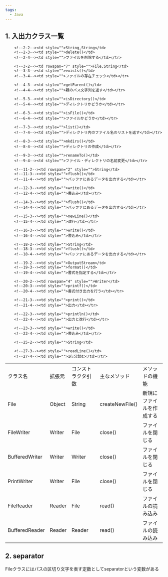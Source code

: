 ```yaml
---
tags:
  - Java
---
```


## 1. 入出力クラス一覧

<table>
<tbody><tr class="atwiki_tr_odd atwiki_tr_1">		<!--0-0--><td style="">クラス名</td>
		<!--0-1--><td style="">拡張元</td>
		<!--0-2--><td style="">コンストラクタ引数</td>
		<!--0-3--><td style="">主なメソッド</td>
		<!--0-4--><td style="">メソッドの機能</td></tr>
<tr class="atwiki_tr_even atwiki_tr_2">		<!--1-0--><td rowspan="9" style="">File</td>
		<!--1-1--><td rowspan="9" style="">Object</td>
		<!--1-2--><td style="">String</td>
		<!--1-3--><td style="">createNewFile()</td>
		<!--1-4--><td style="">新規にファイルを作成する</td></tr>
<tr class="atwiki_tr_odd atwiki_tr_3">

		<!--2-2--><td style="">String,String</td>
		<!--2-3--><td style="">delete()</td>
		<!--2-4--><td style="">ファイルを削除する</td></tr>
<tr class="atwiki_tr_even atwiki_tr_4">

		<!--3-2--><td rowspan="7" style="">File,String</td>
		<!--3-3--><td style="">exists()</td>
		<!--3-4--><td style="">ファイルの存在チェック</td></tr>
<tr class="atwiki_tr_odd atwiki_tr_5">


		<!--4-3--><td style="">getParent()</td>
		<!--4-4--><td style="">親のパス文字列を返す</td></tr>
<tr class="atwiki_tr_even atwiki_tr_6">


		<!--5-3--><td style="">isDirectory()</td>
		<!--5-4--><td style="">ディレクトリかどうか</td></tr>
<tr class="atwiki_tr_odd atwiki_tr_7">


		<!--6-3--><td style="">isFile()</td>
		<!--6-4--><td style="">ファイルかどうか</td></tr>
<tr class="atwiki_tr_even atwiki_tr_8">


		<!--7-3--><td style="">list()</td>
		<!--7-4--><td style="">ディレクトリ内のファイル名のリストを返す</td></tr>
<tr class="atwiki_tr_odd atwiki_tr_9">


		<!--8-3--><td style="">mkdirs()</td>
		<!--8-4--><td style="">ディレクトリの作成</td></tr>
<tr class="atwiki_tr_even atwiki_tr_10">


		<!--9-3--><td style="">renameTo()</td>
		<!--9-4--><td style="">ファイル・ディレクトリの名前変更</td></tr>
<tr class="atwiki_tr_odd atwiki_tr_11">		<!--10-0--><td rowspan="3" style="">FileWriter</td>
		<!--10-1--><td rowspan="3" style="">Writer</td>
		<!--10-2--><td style="">File</td>
		<!--10-3--><td style="">close()</td>
		<!--10-4--><td style="">ファイルを閉じる</td></tr>
<tr class="atwiki_tr_even atwiki_tr_12">

		<!--11-2--><td rowspan="2" style="">String</td>
		<!--11-3--><td style="">flush()</td>
		<!--11-4--><td style="">バッファにあるデータを出力する</td></tr>
<tr class="atwiki_tr_odd atwiki_tr_13">


		<!--12-3--><td style="">write()</td>
		<!--12-4--><td style="">書込み</td></tr>
<tr class="atwiki_tr_even atwiki_tr_14">		<!--13-0--><td rowspan="4" style="">BufferedWriter</td>
		<!--13-1--><td rowspan="4" style="">Writer</td>
		<!--13-2--><td rowspan="4" style="">Writer</td>
		<!--13-3--><td style="">close()</td>
		<!--13-4--><td style="">ファイルを閉じる</td></tr>
<tr class="atwiki_tr_odd atwiki_tr_15">


		<!--14-3--><td style="">flush()</td>
		<!--14-4--><td style="">バッファにあるデータを出力する</td></tr>
<tr class="atwiki_tr_even atwiki_tr_16">


		<!--15-3--><td style="">newLine()</td>
		<!--15-4--><td style="">改行</td></tr>
<tr class="atwiki_tr_odd atwiki_tr_17">


		<!--16-3--><td style="">write()</td>
		<!--16-4--><td style="">書込み</td></tr>
<tr class="atwiki_tr_even atwiki_tr_18">		<!--17-0--><td rowspan="7" style="">PrintWriter</td>
		<!--17-1--><td rowspan="7" style="">Writer</td>
		<!--17-2--><td style="">File</td>
		<!--17-3--><td style="">close()</td>
		<!--17-4--><td style="">ファイルを閉じる</td></tr>
<tr class="atwiki_tr_odd atwiki_tr_19">

		<!--18-2--><td style="">String</td>
		<!--18-3--><td style="">flush()</td>
		<!--18-4--><td style="">バッファにあるデータを出力する</td></tr>
<tr class="atwiki_tr_even atwiki_tr_20">

		<!--19-2--><td style="">OutputStream</td>
		<!--19-3--><td style="">format()</td>
		<!--19-4--><td style="">書式を指定する</td></tr>
<tr class="atwiki_tr_odd atwiki_tr_21">

		<!--20-2--><td rowspan="4" style="">Writer</td>
		<!--20-3--><td style="">printf()</td>
		<!--20-4--><td style="">書式付き出力を行う</td></tr>
<tr class="atwiki_tr_even atwiki_tr_22">


		<!--21-3--><td style="">print()</td>
		<!--21-4--><td style="">出力</td></tr>
<tr class="atwiki_tr_odd atwiki_tr_23">


		<!--22-3--><td style="">println()</td>
		<!--22-4--><td style="">出力と改行</td></tr>
<tr class="atwiki_tr_even atwiki_tr_24">


		<!--23-3--><td style="">write()</td>
		<!--23-4--><td style="">書込み</td></tr>
<tr class="atwiki_tr_odd atwiki_tr_25">		<!--24-0--><td rowspan="2" style="">FileReader</td>
		<!--24-1--><td rowspan="2" style="">Reader</td>
		<!--24-2--><td style="">File</td>
		<!--24-3--><td rowspan="2" style="">read()</td>
		<!--24-4--><td rowspan="2" style="">ファイルの読み込み</td></tr>
<tr class="atwiki_tr_even atwiki_tr_26">

		<!--25-2--><td style="">String</td>

</tr>
<tr class="atwiki_tr_odd atwiki_tr_27">		<!--26-0--><td rowspan="2" style="">BufferedReader</td>
		<!--26-1--><td rowspan="2" style="">Reader</td>
		<!--26-2--><td rowspan="2" style="">Reader</td>
		<!--26-3--><td style="">read()</td>
		<!--26-4--><td style="">ファイルの読み込み</td></tr>
<tr class="atwiki_tr_even atwiki_tr_28">


		<!--27-3--><td style="">readLine()</td>
		<!--27-4--><td style="">1行分読む</td></tr>
</tbody></table>

## 2. separator

Fileクラスにはパスの区切り文字を表す定数としてseparatorという変数がある

